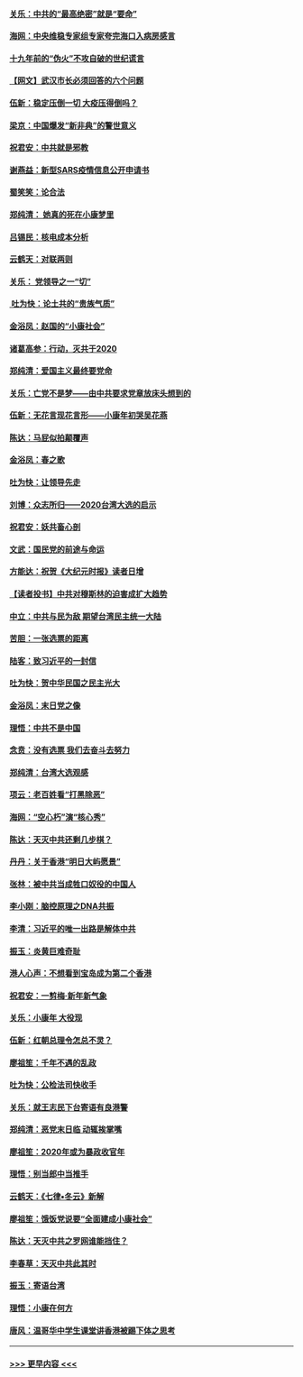 #### [关乐：中共的“最高绝密”就是“要命”](../pages/nsc993/n11816946.md?t=01251222) 
#### [海网：中央维稳专家组专家夸完海口入病房感言](../pages/nsc993/n11815138.md?t=01251222) 
#### [十九年前的“伪火”不攻自破的世纪谎言](../pages/nsc993/n11813238.md?t=01251222) 
#### [【网文】武汉市长必须回答的六个问题](../pages/nsc993/n11813848.md?t=01251222) 
#### [伍新：稳定压倒一切 大疫压得倒吗？](../pages/nsc993/n11812634.md?t=01251222) 
#### [梁京：中国爆发“新非典”的警世意义](../pages/nsc993/n11812554.md?t=01251222) 
#### [祝君安：中共就是邪教](../pages/nsc993/n11812431.md?t=01251222) 
#### [谢燕益：新型SARS疫情信息公开申请书](../pages/nsc993/n11808840.md?t=01251222) 
#### [蜀笑笑：论合法](../pages/nsc993/n11808064.md?t=01251222) 
#### [郑纯清： 她真的死在小康梦里](../pages/nsc993/n11806623.md?t=01251222) 
#### [吕锡民：核电成本分析](../pages/nsc993/n11806284.md?t=01251222) 
#### [云鹤天：对联两则](../pages/nsc993/n11805957.md?t=01251222) 
#### [关乐： 党领导之一“切”](../pages/nsc993/n11804505.md?t=01251222) 
#### [ 吐为快：论土共的“贵族气质”](../pages/nsc993/n11804490.md?t=01251222) 
#### [金浴凤：赵国的“小康社会”](../pages/nsc993/n11804452.md?t=01251222) 
#### [诸葛高参：行动，灭共于2020](../pages/nsc993/n11804120.md?t=01251222) 
#### [郑纯清：爱国主义最终要党命](../pages/nsc993/n11802197.md?t=01251222) 
#### [关乐：亡党不是梦——由中共要求党章放床头想到的](../pages/nsc993/n11802156.md?t=01251222) 
#### [伍新：无花言现花言形——小康年初哭吴花燕](../pages/nsc993/n11800044.md?t=01251222) 
#### [陈达：马屁似拍颠覆声](../pages/nsc993/n11800010.md?t=01251222) 
#### [金浴凤：春之歌](../pages/nsc993/n11797687.md?t=01251222) 
#### [吐为快：让领导先走](../pages/nsc993/n11797512.md?t=01251222) 
#### [刘博：众志所归——2020台湾大选的启示](../pages/nsc993/n11796878.md?t=01251222) 
#### [祝君安：妖共畜心剖](../pages/nsc993/n11794273.md?t=01251222) 
#### [文武：国民党的前途与命运](../pages/nsc993/n11794198.md?t=01251222) 
#### [方能达：祝贺《大纪元时报》读者日增](../pages/nsc993/n11793807.md?t=01251222) 
#### [【读者投书】中共对穆斯林的迫害成扩大趋势](../pages/nsc993/n11791371.md?t=01251222) 
#### [中立：中共与民为敌 期望台湾民主统一大陆](../pages/nsc993/n11790392.md?t=01251222) 
#### [苦胆：一张选票的距离](../pages/nsc993/n11788914.md?t=01251222) 
#### [陆客：致习近平的一封信](../pages/nsc993/n11788867.md?t=01251222) 
#### [吐为快：贺中华民国之民主光大](../pages/nsc993/n11788618.md?t=01251222) 
#### [金浴凤：末日党之像](../pages/nsc993/n11787475.md?t=01251222) 
#### [理悟：中共不是中国](../pages/nsc993/n11787463.md?t=01251222) 
#### [念贲：没有选票  我们去奋斗去努力](../pages/nsc993/n11787398.md?t=01251222) 
#### [郑纯清：台湾大选观感](../pages/nsc993/n11786210.md?t=01251222) 
#### [项云：老百姓看“打黑除恶”](../pages/nsc993/n11785398.md?t=01251222) 
#### [海网：“空心朽”演“核心秀”](../pages/nsc993/n11783874.md?t=01251222) 
#### [陈达：天灭中共还剩几步棋？](../pages/nsc993/n11783719.md?t=01251222) 
#### [丹丹：关于香港“明日大屿愿景”](../pages/nsc993/n11783273.md?t=01251222) 
#### [张林：被中共当成牲口奴役的中国人](../pages/nsc993/n11782397.md?t=01251222) 
#### [李小刚：脑控原理之DNA共振](../pages/nsc993/n11780962.md?t=01251222) 
#### [李清：习近平的唯一出路是解体中共](../pages/nsc993/n11780866.md?t=01251222) 
#### [振玉：炎黄巨难奇耻](../pages/nsc993/n11779632.md?t=01251222) 
#### [港人心声：不想看到宝岛成为第二个香港](../pages/nsc993/n11778817.md?t=01251222) 
#### [祝君安：一剪梅‧新年新气象](../pages/nsc993/n11776340.md?t=01251222) 
#### [关乐：小康年 大役现](../pages/nsc993/n11774213.md?t=01251222) 
#### [伍新：红朝总理令怎总不灵？](../pages/nsc993/n11770813.md?t=01251222) 
#### [廖祖笙：千年不遇的乱政](../pages/nsc993/n11770373.md?t=01251222) 
#### [吐为快：公检法司快收手](../pages/nsc993/n11770359.md?t=01251222) 
#### [关乐：就王志民下台寄语有良港警](../pages/nsc993/n11769903.md?t=01251222) 
#### [郑纯清：恶党末日临 动辄挨掌嘴](../pages/nsc993/n11769356.md?t=01251222) 
#### [廖祖笙：2020年或为暴政收官年](../pages/nsc993/n11768216.md?t=01251222) 
#### [理悟：别当郎中当推手](../pages/nsc993/n11768243.md?t=01251222) 
#### [云鹤天：《七律▪冬云》新解](../pages/nsc993/n11768204.md?t=01251222) 
#### [廖祖笙：饿饭党说要“全面建成小康社会”](../pages/nsc993/n11767482.md?t=01251222) 
#### [陈达：天灭中共之罗网谁能挡住？](../pages/nsc993/n11767465.md?t=01251222) 
#### [李春草：天灭中共此其时](../pages/nsc993/n11767452.md?t=01251222) 
#### [振玉：寄语台湾](../pages/nsc993/n11767432.md?t=01251222) 
#### [理悟：小康在何方](../pages/nsc993/n11767394.md?t=01251222) 
#### [唐风：温哥华中学生课堂讲香港被踢下体之思考](../pages/nsc993/n11766848.md?t=01251222) 

----
#### [ >>> 更早内容 <<< ](../indexes/nsc993-earlier.md)
